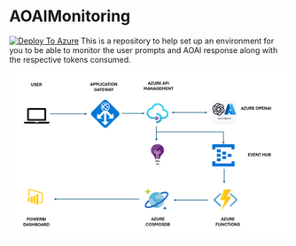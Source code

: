 # AOAIMonitoring
[![Deploy To Azure](https://aka.ms/deploytoazurebutton)](https://portal.azure.com/#create/Microsoft.Template/uri/https%3A%2F%2Fraw.githubusercontent.com%2Fashwanibalwani%2FAOAIMonitoring%2Fmain%2Fdeploy%2Fdeploy.generated.json)
This is a repository to help set up an environment for you to be able to monitor the user prompts and AOAI response along with the respective tokens consumed.



![Basic Architecture Diagram](media/basicdiagram.png)